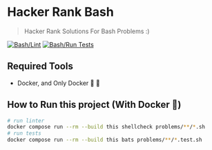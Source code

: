 # Hacker Rank Bash
> Hacker Rank Solutions For Bash Problems :)

[![Bash/Lint](https://github.com/gugacavalieri/hacker-rank-bash/actions/workflows/bash-lint.yaml/badge.svg)](https://github.com/gugacavalieri/hacker-rank-bash/actions/workflows/bash-lint.yaml)
[![Bash/Run Tests](https://github.com/gugacavalieri/hacker-rank-bash/actions/workflows/bash-run-tests.yaml/badge.svg)](https://github.com/gugacavalieri/hacker-rank-bash/actions/workflows/bash-run-tests.yaml)

## Required Tools

* Docker, and Only Docker 🙂 🐳

## How to Run this project (With Docker 🐳)
```bash
# run linter
docker compose run --rm --build this shellcheck problems/**/*.sh
# run tests
docker compose run --rm --build this bats problems/**/*.test.sh
```
